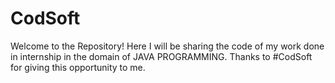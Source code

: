 # CodSoft
Welcome to the Repository!
Here I will be sharing the code of my work done in internship in the domain of JAVA PROGRAMMING.
Thanks to #CodSoft for giving this opportunity to me.
